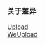 
### 关于差异  
[Upload](https://github.com/food-billboard/chunk-file-load/tree/master/doc/1.0.6/upload.md)  
[WeUpload](https://github.com/food-billboard/chunk-file-load/tree/master/doc/1.0.6/weupload.md)